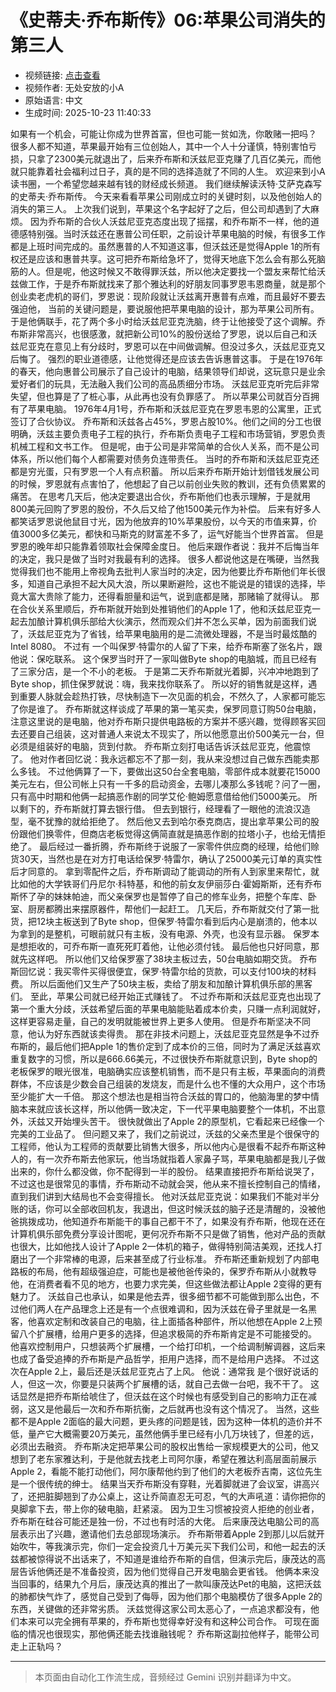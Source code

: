# 《史蒂夫·乔布斯传》06:苹果公司消失的第三人

- 视频链接: [点击查看](https://www.bilibili.com/video/BV1ZQxKzwEcW/)
- 视频作者: 无处安放的小A
- 原始语言: 中文
- 生成时间: 2025-10-23 11:40:33

如果有一个机会，可能让你成为世界首富，但也可能一贫如洗，你敢赌一把吗？ 很多人都不知道，苹果最开始有三位创始人，其中一个人十分谨慎，特别害怕亏损，只拿了2300美元就退出了，后来乔布斯和沃兹尼亚克赚了几百亿美元，而他就只能靠着社会福利过日子，真的是不同的选择造就了不同的人生。
欢迎来到小A读书圈，一个希望您越来越有钱的财经成长频道。 我们继续解读沃特·艾萨克森写的史蒂夫·乔布斯传。 今天来看看苹果公司刚成立时的关键时刻，以及他创始人的消失的第三人。
上次我们说到，苹果这个名字起好了之后，但公司却遇到了大麻烦。 因为乔布斯的合伙人沃兹尼亚克态度出现了摇摆，和乔布斯不一样，他的道德感特别强。当时沃兹还在惠普公司任职，之前设计苹果电脑的时候，有很多工作都是上班时间完成的。虽然惠普的人不知道这事，但沃兹还是觉得Apple 1的所有权还是应该和惠普共享。这可把乔布斯给急坏了，觉得天地底下怎么会有那么死脑筋的人。但是呢，他这时候又不敢得罪沃兹，所以他决定要找一个盟友来帮忙给沃兹做工作，于是乔布斯就找来了那个雅达利的好朋友同事罗恩韦恩商量，就是那个创业卖老虎机的哥们，罗恩说：现阶段就让沃兹离开惠普有点难，而且最好不要去强迫他，
当前的关键问题是，要说服他把苹果电脑的设计，那为苹果公司所有。 于是他俩联手，花了两个多小时给沃兹尼亚克洗脑，终于让他接受了这个调解。乔布斯非常高兴，也很感激，就把新公司10%的股份送给了罗恩，说以后自己和沃兹尼亚克在意见上有分歧时，罗恩可以在中间做调解。但没过多久，沃兹尼亚克又后悔了。 强烈的职业道德感，让他觉得还是应该去告诉惠普这事。 于是在1976年的春天，他向惠普公司展示了自己设计的电脑，结果领导们却说，这玩意只是业余爱好者们的玩具，无法融入我们公司的高品质细分市场。
沃兹尼亚克听完后非常失望，但也算是了了桩心事，从此再也没有负罪感了。 所以苹果公司就百分百拥有了苹果电脑。
1976年4月1号，乔布斯和沃兹尼亚克在罗恩韦恩的公寓里，正式签订了合伙协议。 乔布斯和沃兹各占45%，罗恩占股10%。他们之间的分工也很明确，沃兹主要负责电子工程的执行，乔布斯负责电子工程和市场营销，罗恩负责机械工程和文书工作。 但是呢，由于公司是非常简单的合伙人关系，而不是公司体系，所以他们每个人都需要对债务负连带责任。
当时的乔布斯和沃兹尼亚克还都是穷光蛋，只有罗恩一个人有点积蓄。 所以后来乔布斯开始计划借钱发展公司的时候，罗恩就有点害怕了，他想起了自己以前创业失败的教训，还有负债累累的痛苦。 在思考几天后，他决定要退出合伙，乔布斯他们也表示理解，于是就用800美元回购了罗恩的股份，不久后又给了他1500美元作为补偿。 后来有好多人都笑话罗恩说他鼠目寸光，因为他放弃的10%苹果股份，以今天的市值来算，价值3000多亿美元，都快和马斯克的财富差不多了，运气好能当个世界首富。 但是罗恩的晚年却只能靠着领取社会保障金度日。 他后来跟作者说：我并不后悔当年的决定，我只是做了当时对我最有利的选择。 很多人都说他这是在嘴硬，当然我觉得我们也不能用上帝视角去批判人家当时的决定，因为他要比乔布斯他们年长很多，知道自己承担不起大风大浪，所以果断避险，这也不能说是的错误的选择，毕竟大富大贵除了能力，还得看胆量和运气，说到底都是赌，那赌输了就得认。
那在合伙关系里顺后，乔布斯就开始到处推销他们的Apple 1了，他和沃兹尼亚克一起去加酿计算机俱乐部给大伙演示，然而观众们并不怎么买单，因为前面我们说了，沃兹尼亚克为了省钱，给苹果电脑用的是二流微处理器，不是当时最炫酷的Intel 8080。 不过有 一个叫保罗·特雷尔的人留了下来，给乔布斯塞了张名片，跟他说：保吃联系。 这个保罗当时开了一家叫做Byte shop的电脑城，而且已经有了三家分店，是一个不小的老板。 于是第二天乔布斯就光着脚，兴冲冲地跑到了Byte shop，抓住保罗就说：嗨，我来找你联系了。
所以好的销售就是这样，遇到重要人脉就会趁热打铁，尽快制造下一次见面的机会，不然久了，人家都可能忘了你是谁了。 乔布斯就这样谈成了苹果的第一笔买卖，保罗同意订购50台电脑，注意这里说的是电脑，他对乔布斯只提供电路板的方案并不感兴趣，觉得顾客买回去还要自己组装，这对普通人来说太不现实了，所以他愿意出价500美元一台，但必须是组装好的电脑，货到付款。 乔布斯立刻打电话告诉沃兹尼亚克，他震惊了。 他对作者回忆说：我永远都忘不了那一刻，我从来没想过自己做东西能卖那么多钱。
不过他俩算了一下，要做出这50台全套电脑，零部件成本就要花15000美元左右，但公司帐上只有一千多的启动资金，去哪儿凑那么多钱呢？问了一圈，只有高中时期和他俩一起搞恶作剧的同学艾伦·鲍姆愿意借给他们5000美元。 所以剩下的，乔布斯就打算去银行借。 但去到银行，经理看了一眼他的流浪汉造型，毫不犹豫的就给拒绝了。 然后他又去到哈尔泰克商店，提出拿苹果公司的股份跟他们换零件，但商店老板觉得这俩简直就是搞恶作剧的拉塔小子，也给无情拒绝了。 最后经过一番折腾，乔布斯终于说服了一家零件供应商的经理，给他们赊货30天，当然也是在对方打电话给保罗·特雷尔，确认了25000美元订单的真实性后才同意的。
拿到零配件之后，乔布斯调动了能调动的所有人到家里来帮忙，就比如他的大学铁哥们丹尼尔·科特基，和他的前女友伊丽莎白·霍姆斯斯，还有乔布斯怀了孕的妹妹帕迪，而父亲保罗也是暂停了自己的修车业务，把整个车库、卧室、厨房都腾出来摆原器件，帮他们一起赶工。
几天后，乔布斯就交付了第一批货，把12块主板送到了Byte shop，但保罗·特雷尔看到后内心是崩溃的，他本以为拿到的是整机，可眼前就只有主板，没有电源、外壳，也没有显示器。 保罗本是想拒收的，可乔布斯一直死死盯着他，让他必须付钱。 最后他也只好同意，那就先这样吧。 所以他们又给保罗塞了38块主板过去，50台电脑如期交货。 乔布斯回忆说：我买零件买得很便宜，保罗·特雷尔给的货款，可以支付100块的材料费。 所以后面他们又生产了50块主板，卖给了朋友和加酿计算机俱乐部的黑客们。 至此，苹果公司就已经开始正式赚钱了。
不过乔布斯和沃兹尼亚克也出现了第一个重大分歧，沃兹希望后面的苹果电脑能贴着成本价卖，只赚一点利润就好，这样更容易走量，自己的发明就能被世界上更多人使用。 但是乔布斯坚决不同意，他认为好东西就该卖得贵。 那在非技术问题上，沃兹尼亚克显然是争不过乔布斯的，最后他们把Apple 1的售价定到了成本价的三倍，同时为了满足沃兹喜欢重复数字的习惯，所以是666.66美元，不过很快乔布斯就意识到，Byte shop的老板保罗的眼光很准，电脑确实应该整机销售，而不是只有主板，苹果面向的消费群体，不应该是少数会自己组装的发烧友，而是什么也不懂的大众用户，这个市场至少能扩大一千倍。
那这个想法也是相当符合沃兹的胃口的，他脑海里的梦中情脑本来就应该长这样，所以他俩一致决定，下一代平果电脑要整个一体机，不出意外，沃兹又开始埋头苦干。 很快就做出了Apple 2的原型机，它看起来已经像一个完美的工业品了。 但问题又来了，我们之前说过，沃兹的父亲杰里是个很保守的工程师，他认为工程师的贡献要比销售大很多，所以他内心是很看不起乔布斯这种人的，有一次乔布斯去他家玩，他当场就指着人家鼻子骂，苹果电脑都是我儿子做出来的，你什么都没做，你不配得到一半的股份。 结果直接把乔布斯给说哭了，不过这也是很常见的事情，乔布斯动不动就会哭，他从来不擅长控制自己的情绪，直到我们讲到大结局也不会变得擅长。 他对沃兹尼亚克说：如果我们不能对半分账的话，你可以全部收回机友，我退出，但这时候沃兹的脑子还是清醒的，没被他爸挑拨成功，他知道乔布斯能干的事自己都干不了，如果没有乔布斯，他现在还在计算机俱乐部免费分享设计图呢，更何况乔布斯不只是做了销售，他对产品的贡献也很大，比如他找人设计了Apple 2一体机的箱子，做得特别简洁美观，还找人打磨出了一个非常棒的电源，后来甚至成了行业标准。
乔布斯还重新规划了内部电路板的布局，他有超级强迫症，可能也是被他爸传染的，保罗乔布斯从小就教导他，在消费者看不见的地方，也要力求完美，但这些做法都让Apple 2变得的更有魅力了。 沃兹自己也承认，如果是他去弄，很多细节都不可能做到那么出色，不过他们两人在产品理念上还是有一个点很难调和，因为沃兹在骨子里就是一名黑客，他喜欢定制和改装自己的电脑，往上面插各种部件，所以他想在Apple 2上预留八个扩展槽，给用户更多的选择，但追求极简的乔布斯肯定是不可能接受的。 他喜欢控制用户，只想装两个扩展槽，一个给打印机，一个给调制解调器，这后来也成了备受追捧的乔布斯是产品哲学，拒用户选择，而不是给用户选择。 不过这次在Apple 2上，最后还是沃兹尼亚克占了上风。 他说：通常我
是个很好说话的人，但这一次，你要是只装两个扩展槽的话，就自己去做一台吧，我不干了。 这话显然是把乔布斯给唬住了，但沃兹在这个时候也有感受到自己的影响力正在减弱，这又是他最后一次和乔布斯抗衡，之后就再也没有这个情况了。
当然，这些都不是Apple 2面临的最大问题，更头疼的问题是钱，因为这种一体机的造价并不低，量产它大概需要20万美元，虽然他俩手里已经有小几万块钱了，但差的远，必须出去融资。 乔布斯决定把苹果公司的股权出售给一家规模更大的公司，他又想到了老东家雅达利，于是他就去找老上司阿尔康，希望在雅达利高层面前展示Apple 2，看能不能打动他们，阿尔康帮他约到了他们的大老板乔吉南，这位先生是一个很传统的绅士。 结果当天乔布斯没有穿鞋，光着脚就进了会议室，讲高兴了，还把脏脚翘到了办公桌上，这让乔简直忍无可忍，气的大声吼道：请你把你的臭脚拿下去，带上你的破电脑，赶紧滚。 因为卫生习惯被投资人拒绝的创业者，乔布斯在硅谷可能还是独一份，不过也有时活的大佬。
后来康茂达电脑公司的高层表示出了兴趣，邀请他们去总部现场演示。 乔布斯带着Apple 2到那儿以后就开始吹牛，等我演示完，你们一定会投资几十万美元买下我们公司，和他一起去的沃兹都被惊得说不出话来了，不知道是谁给乔布斯的自信，但演示完后，康茂达的高层告诉他俩还是不准备投资，因为他们觉得自己开发电脑会更省钱。 他俩本来没当回事的，结果九个月后，康茂达真的推出了一款叫康茂达Pet的电脑，这把沃兹的肺都快气炸了，感觉自己受到了侮辱，因为他们那个电脑模仿了很多Apple 2的东西，关键做的还非常劣质。 沃兹觉得这家公司太恶心了，一点追求都没有，他们本来可以完全拥有苹果的，乔布斯也觉得幸好没有和这种公司合作。 可现在面临的情况也很现实，那他俩还能去找谁融钱呢？ 乔布斯这副拉他样子，能带公司走上正轨吗？

---

> 本页面由自动化工作流生成，音频经过 Gemini 识别并翻译为中文。
